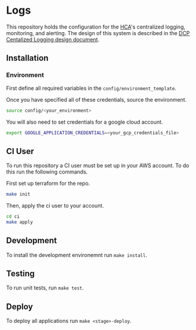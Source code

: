 # Logs

This repository holds the configuration for the [HCA](https://humancellatlas.org)'s centralized logging, monitoring, and alerting. The design of this system is described in the [DCP Centalized Logging design document](https://docs.google.com/document/d/15RUEodhwS8wtgkIpoJ_6uI9eCErzAw2YXzY6MwwUcG4/edit?usp=sharing).

## Installation

### Environment
First define all required variables in the `config/environment_template`.

Once you have specified all of these credentials, source the environment.

```bash
source config/<your_environment>
```

You will also need to set credentials for a google cloud account.

```bash
export GOOGLE_APPLICATION_CREDENTIALS=<your_gcp_credentials_file>
```

## CI User
To run this repository a CI user must be set up in your AWS account. To do this run the following commands.

First set up terraform for the repo.

```bash
make init
```

Then, apply the ci user to your account.

```bash
cd ci
make apply
```
## Development

To install the development environemnt run `make install`.

## Testing

To run unit tests, run `make test`.

## Deploy

To deploy all applications run `make <stage>-deploy`.
